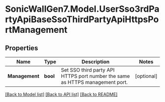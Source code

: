 # SonicWallGen7.Model.UserSso3rdPartyApiBaseSsoThirdPartyApiHttpsPortManagement

## Properties

Name | Type | Description | Notes
------------ | ------------- | ------------- | -------------
**Management** | **bool** | Set SSO third party API HTTPS port number the same as HTTPS management port. | [optional] 

[[Back to Model list]](../README.md#documentation-for-models) [[Back to API list]](../README.md#documentation-for-api-endpoints) [[Back to README]](../README.md)

